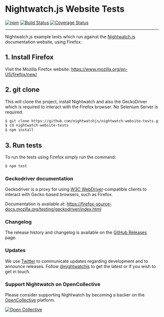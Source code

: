 # Nightwatch.js Website Tests


[![npm](https://img.shields.io/npm/v/nightwatch.svg)](https://www.npmjs.com/package/nightwatch)
[![Build Status](https://travis-ci.org/nightwatchjs/nightwatch.svg?branch=master)](https://travis-ci.org/nightwatchjs/nightwatch) 
[![Coverage Status](https://coveralls.io/repos/nightwatchjs/nightwatch/badge.svg?branch=master&service=github)](https://coveralls.io/github/nightwatchjs/nightwatch?branch=master)
***
Nightwatch.js example tests which run against the [Nightwatch.js](http://nightwatchjs.org) documentation website, using Firefox.

## 1. Install Firefox
Visit the Mozilla Firefox website: https://www.mozilla.org/en-US/firefox/new/

## 2. git clone
This will clone the project, install Nightwatch and also the GeckoDriver which is required to interact with the Firefox browser.
No Selenium Server is required.

```sh
$ git clone https://github.com/nightwatchjs/nightwatch-website-tests.git
$ cd nightwatch-website-tests
$ npm install
```

## 3. Run tests
To run the tests using Firefox simply run the command:

```sh
$ npm test
```

### Geckodriver documentation
Geckodriver is a proxy for using [W3C WebDriver](https://www.w3.org/TR/webdriver1/)-compatible clients to interact with Gecko-based browsers, such as Firefox.

Documentation is available at:
https://firefox-source-docs.mozilla.org/testing/geckodriver/index.html

### Changelog
The release history and changelog is available on the [GitHub Releases](https://github.com/nightwatchjs/nightwatch/releases) page.

### Updates
We use [Twitter](https://twitter.com/nightwatchjs) to communicate updates regarding development and to announce releases. Follow [@nightwatchjs](https://twitter.com/nightwatchjs) to get the latest or if you wish to get in touch. 

### Support Nightwatch on OpenCollective
Please consider supporting Nightwatch by becoming a backer on the [OpenCollective](https://opencollective.com/nightwatch/) platform.

[![Open Collective](https://opencollective.com/nightwatch/tiers/backers.svg?avatarHeight=60)](https://opencollective.com/nightwatch/contribute/tier/7349-backers)
